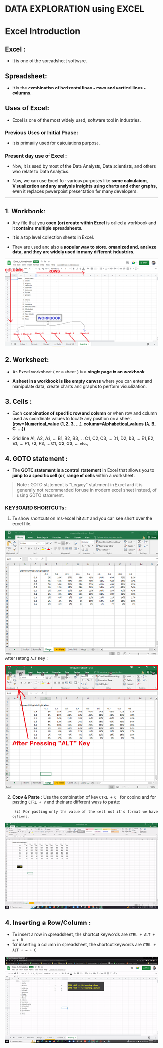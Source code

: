 # DATA EXPLORATION using EXCEL
# Excel Introduction

## Excel : 
- It is one of the spreadsheet software.

## Spreadsheet: 
- It is the **combination of horizontal lines - rows and vertical lines - columns**.

## Uses of Excel:

- Excel is one of the most widely used, software tool in industries.

### Previous Uses or Initial Phase:
- It is primarily used for calculations purpose.

### Present day use of Excel :
- Now, it is used by most of the Data Analysts, Data scientists, and others who relate to Data Analytics.

- Now, we can use Excel fo                                                                       r various purposes like **some calculaions, Visualization and any analysis insights using charts and other graphs,** even it replaces powerpoint presentation for many developers.
<hr>

## 1.  Workbook: 
- Any file that you **open (or) create within Excel** is called a workbook and it **contains multiple spreadsheets**.

- It is a top level collection sheets in Excel.

- They are used and also a **popular way to store, organized and, analyze data, and they are widely used in many different industries**. 

![Workbook image](./images/workbook.png)

## 2. Worksheet:
- An Excel worksheet ( or a sheet ) is a **single page in an workbook**.

- **A sheet in a workbook is like empty canvas** where you can enter and manipulate data, create charts and graphs to perform visualization.

## 3. Cells :
- Each **combination of specific row and column** or when row and column used as coordinate values to locate any position on a sheet. 
**(row=Numerical_value (1, 2, 3, ...), column=Alphabetical_values (A, B, C, ...))**

- Grid line A1, A2, A3, ... B1, B2, B3, ... C1, C2, C3, ... D1, D2, D3, ... E1, E2, E3, ... F1, F2, F3, ... G1, G2, G3, ... etc.,

## 4. GOTO statement :
- The **GOTO statement is a control statement** in Excel that allows you to **jump to a specific cell (or) range of cells** within a worksheet.

> Note : GOTO statement is "Legacy" statement in Excel and it is generally not recommended for use in modern excel sheet instead, of using GOTO statement.

### KEYBOARD SHORTCUTs :

1. To show shortcuts on ms-excel hit ```ALT``` and you can see short over the excel file.

![without use of ALT key](images/Before_Pressing_ALT_key.PNG)
After Hitting ```ALT``` key :

![Use of ALT key](./images/ALT_Key_to_shortcut.png)

2. **Copy & Paste** : Use the combination of key ```CTRL + C ``` for coping and for pasting ```CTRL + V``` and their are different ways to paste:

        (i) For pasting only the value of the cell not it's format we have options.

![pasting options](./images/pastingways.gif)

## 4. Inserting a Row/Column :

- To insert a row in spreadsheet, the shortcut keywords are ```CTRL + ALT + = + R``` 
- for inserting a column in spreadsheet, the shortcut keywords are ```CTRL + ALT + = + C ```

![](./images/inserting_a_row_%26_column.gif)